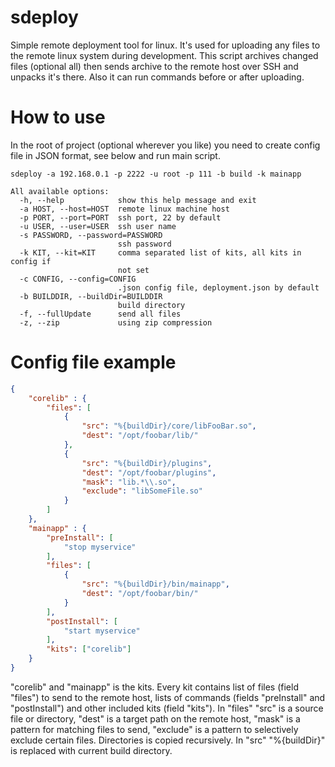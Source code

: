 # sdeploy
Simple remote deployment tool for linux. It's used for uploading any files to the remote linux system during development. This script archives changed files (optional all) then sends archive to the remote host over SSH and unpacks it's there. Also it can run commands before or after uploading.

# How to use
In the root of project (optional wherever you like) you need to create config file in JSON format, see below and run main script.
```
sdeploy -a 192.168.0.1 -p 2222 -u root -p 111 -b build -k mainapp
```

```
All available options:
  -h, --help            show this help message and exit
  -a HOST, --host=HOST  remote linux machine host
  -p PORT, --port=PORT  ssh port, 22 by default
  -u USER, --user=USER  ssh user name
  -s PASSWORD, --password=PASSWORD
                        ssh password
  -k KIT, --kit=KIT     comma separated list of kits, all kits in config if
                        not set
  -c CONFIG, --config=CONFIG
                        .json config file, deployment.json by default
  -b BUILDDIR, --buildDir=BUILDDIR
                        build directory
  -f, --fullUpdate      send all files
  -z, --zip             using zip compression
```

# Config file example
```json
{
    "corelib" : {
        "files": [
            {
                "src": "%{buildDir}/core/libFooBar.so",
                "dest": "/opt/foobar/lib/"
            },
            {
                "src": "%{buildDir}/plugins",
                "dest": "/opt/foobar/plugins",
                "mask": "lib.*\\.so",
                "exclude": "libSomeFile.so"
            }
        ]
    },
    "mainapp" : {
        "preInstall": [
            "stop myservice"
        ],
        "files": [
            {
                "src": "%{buildDir}/bin/mainapp",
                "dest": "/opt/foobar/bin/"
            }
        ],
        "postInstall": [
            "start myservice"
        ],
        "kits": ["corelib"]
    }
}
```
"corelib" and "mainapp" is the kits. Every kit contains list of files (field "files") to send to the remote host, lists of commands (fields "preInstall" and "postInstall") and other included kits (field "kits"). In "files" "src" is a source file or directory, "dest" is a target path on the remote host, "mask" is a pattern for matching files to send, "exclude" is a pattern to selectively exclude certain files. Directories is copied recursively. In "src" "%{buildDir}" is replaced with current build directory.


